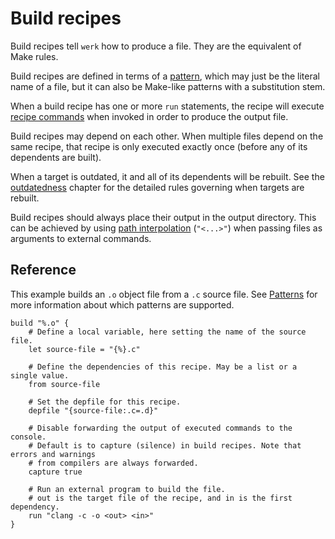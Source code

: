 # Build recipes

Build recipes tell `werk` how to produce a file. They are the equivalent of Make
rules.

Build recipes are defined in terms of a [pattern](./language/patterns.md), which
may just be the literal name of a file, but it can also be Make-like patterns
with a substitution stem.

When a build recipe has one or more `run` statements, the recipe will execute
[recipe commands](./language/recipe_commands.md) when invoked in order to
produce the output file.

Build recipes may depend on each other. When multiple files depend on the same
recipe, that recipe is only executed exactly once (before any of its dependents
are built).

When a target is outdated, it and all of its dependents will be rebuilt. See the
[outdatedness](./outdatedness.md) chapter for the detailed rules governing when
targets are rebuilt.

Build recipes should always place their output in the output directory. This can
be achieved by using [path interpolation](./language/strings.md#paths)
(`"<...>"`) when passing files as arguments to external commands.

## Reference

This example builds an `.o` object file from a `.c` source file. See
[Patterns](./language/patterns.md) for more information about which patterns are
supported.

```werk
build "%.o" {
    # Define a local variable, here setting the name of the source file.
    let source-file = "{%}.c"

    # Define the dependencies of this recipe. May be a list or a single value.
    from source-file

    # Set the depfile for this recipe.
    depfile "{source-file:.c=.d}"

    # Disable forwarding the output of executed commands to the console.
    # Default is to capture (silence) in build recipes. Note that errors and warnings
    # from compilers are always forwarded.
    capture true

    # Run an external program to build the file.
    # out is the target file of the recipe, and in is the first dependency.
    run "clang -c -o <out> <in>"
}
```
